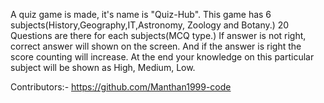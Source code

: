 A quiz game is made, it's name is "Quiz-Hub".
This game has 6 subjects(History,Geography,IT,Astronomy, Zoology and Botany.)
20 Questions are there for each subjects(MCQ type.)
If answer is not right, correct answer will shown on the screen.
And if the answer is right the score counting will increase.
At the end your knowledge on this particular subject will be shown as High, Medium, Low.

Contributors:-  https://github.com/Manthan1999-code
